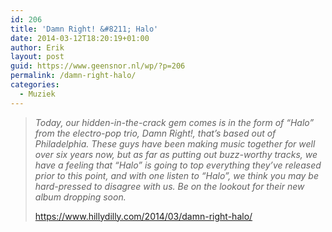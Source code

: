 ```yaml
---
id: 206
title: 'Damn Right! &#8211; Halo'
date: 2014-03-12T18:20:19+01:00
author: Erik
layout: post
guid: https://www.geensnor.nl/wp/?p=206
permalink: /damn-right-halo/
categories:
  - Muziek
---
```

> _Today, our hidden-in-the-crack gem comes is in the form of “Halo” from the electro-pop trio, Damn Right!, that’s based out of Philadelphia. These guys have been making music together for well over six years now, but as far as putting out buzz-worthy tracks, we have a feeling that “Halo” is going to top everything they’ve released prior to this point, and with one listen to “Halo”, we think you may be hard-pressed to disagree with us. Be on the lookout for their new album dropping soon._
> 
> https://www.hillydilly.com/2014/03/damn-right-halo/